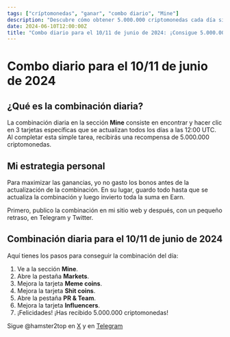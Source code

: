 ```yaml
---
tags: ["críptomonedas", "ganar", "combo diario", "Mine"]
description: "Descubre cómo obtener 5.000.000 criptomonedas cada día siguiendo simples pasos en la sección Mine."
date: 2024-06-10T12:00:00Z
title: "Combo diario para el 10/11 de junio de 2024: ¡Consigue 5.000.000 criptomonedas!"
---
```


# Combo diario para el 10/11 de junio de 2024

## ¿Qué es la combinación diaria?

La combinación diaria en la sección **Mine** consiste en encontrar y hacer clic en 3 tarjetas específicas que se actualizan todos los días a las 12:00 UTC. Al completar esta simple tarea, recibirás una recompensa de 5.000.000 criptomonedas.

## Mi estrategia personal

Para maximizar las ganancias, yo no gasto los bonos antes de la actualización de la combinación. En su lugar, guardo todo hasta que se actualiza la combinación y luego invierto toda la suma en Earn.

Primero, publico la combinación en mi sitio web y después, con un pequeño retraso, en Telegram y Twitter.

## Combinación diaria para el 10/11 de junio de 2024

Aquí tienes los pasos para conseguir la combinación del día:

1. Ve a la sección **Mine**.
2. Abre la pestaña **Markets**.
3. Mejora la tarjeta **Meme coins**.
4. Mejora la tarjeta **Shit coins**.
5. Abre la pestaña **PR & Team**.
6. Mejora la tarjeta **Influencers**.
7. ¡Felicidades! ¡Has recibido 5.000.000 criptomonedas!

Sigue @hamster2top en [X](https://x.com/hamster2top) y en [Telegram](https://t.me/hamster2top)